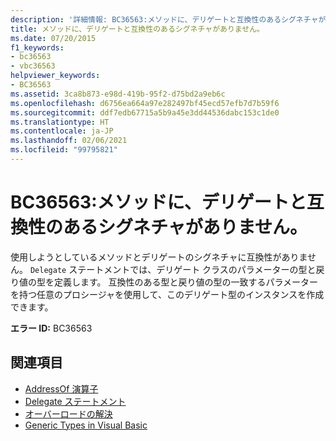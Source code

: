 ```yaml
---
description: '詳細情報: BC36563:メソッドに、デリゲートと互換性のあるシグネチャがありません。'
title: メソッドに、デリゲートと互換性のあるシグネチャがありません。
ms.date: 07/20/2015
f1_keywords:
- bc36563
- vbc36563
helpviewer_keywords:
- BC36563
ms.assetid: 3ca8b873-e98d-419b-95f2-d75bd2a9eb6c
ms.openlocfilehash: d6756ea664a97e282497bf45ecd57efb7d7b59f6
ms.sourcegitcommit: ddf7edb67715a5b9a45e3dd44536dabc153c1de0
ms.translationtype: HT
ms.contentlocale: ja-JP
ms.lasthandoff: 02/06/2021
ms.locfileid: "99795821"
---
```

# <a name="bc36563-method-does-not-have-a-signature-compatible-with-the-delegate"></a>BC36563:メソッドに、デリゲートと互換性のあるシグネチャがありません。

使用しようとしているメソッドとデリゲートのシグネチャに互換性がありません。 `Delegate` ステートメントでは、デリゲート クラスのパラメーターの型と戻り値の型を定義します。 互換性のある型と戻り値の型の一致するパラメーターを持つ任意のプロシージャを使用して、このデリゲート型のインスタンスを作成できます。

 **エラー ID:** BC36563

## <a name="see-also"></a>関連項目

- [AddressOf 演算子](../operators/addressof-operator.md)
- [Delegate ステートメント](../statements/delegate-statement.md)
- [オーバーロードの解決](../../programming-guide/language-features/procedures/overload-resolution.md)
- [Generic Types in Visual Basic](../../programming-guide/language-features/data-types/generic-types.md)
